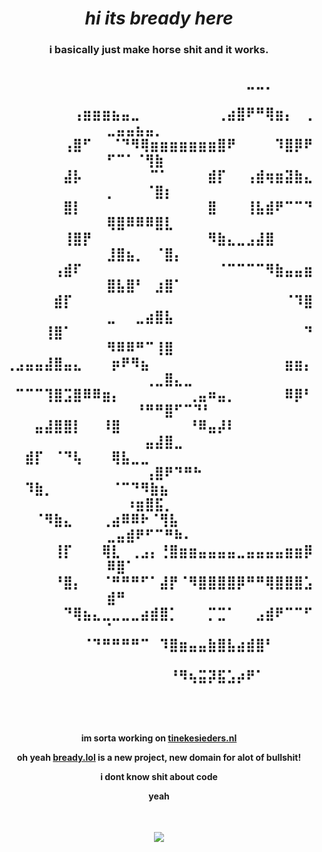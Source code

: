 # ***<div align="center">hi its bready here</div>***  
  

### **<div align="center">i basically just make horse shit and it works.</div>**  
  

<h2 align="middle">⠀⠀⠀⠀⠀⠀⠀⠀⠀⠀⠀⠀⠀⠀⠀⠀⠀⠀⠀⠀⠀⠀⠀⠀⠀⣀⣀⡀⠀⠀⠀⠀⠀⠀⠀⠀⠀⠀⠀⠀⠀⠀⠀<br>⠀⠀⠀⠀⠀⠀⠀⢠⣶⣶⣶⣦⣤⣀⠀⠀⠀⠀⠀⠀⠀⠀⢀⣴⣿⠟⠛⢿⣶⡄⠀⢀⣀⣤⣤⣦⣤⡀⠀⠀⠀⠀⠀<br>⠀⠀⠀⠀⠀⠀⢠⣿⠋⠀⠀⠈⠙⠻⢿⣶⣶⣶⣶⣶⣶⣶⣿⠟⠀⠀⠀⠀⠹⣿⡿⠟⠋⠉⠁⠈⢻⣷⠀⠀⠀⠀⠀<br>⠀⠀⠀⠀⠀⠀⣼⡧⠀⠀⠀⠀⠀⠀⠀⠉⠁⠀⠀⠀⠀⣾⡏⠀⠀⢠⣾⢶⣶⣽⣷⣄⡀⠀⠀⠀⠈⣿⡆⠀⠀⠀⠀<br>⠀⠀⠀⠀⠀⠀⣿⡇⠀⠀⠀⠀⠀⠀⠀⠀⠀⠀⠀⠀⠀⣿⠀⠀⠀⢸⣧⣾⠟⠉⠉⠙⢿⣿⠿⠿⠿⣿⣇⠀⠀⠀⠀<br>⠀⠀⠀⠀⠀⠀⢸⣿⡟⠀⠀⠀⠀⠀⠀⠀⠀⠀⠀⠀⠀⠻⣷⣄⣀⣠⣼⣿⠀⠀⠀⠀⣸⣿⣦⡀⠀⠈⣿⡄⠀⠀⠀<br>⠀⠀⠀⠀⠀⢠⣾⠏⠀⠀⠀⠀⠀⠀⠀⠀⠀⠀⠀⠀⠀⠀⠈⠉⠉⠉⠉⠻⣷⣤⣤⣶⣿⣧⣿⠃⠀⣰⣿⠁⠀⠀⠀<br>⠀⠀⠀⠀⠀⣾⡏⠀⠀⠀⠀⠀⠀⠀⠀⠀⠀⠀⠀⠀⠀⠀⠀⠀⠀⠀⠀⠀⠀⠈⠹⣿⣀⠀⠀⣀⣴⣿⣧⠀⠀⠀⠀<br>⠀⠀⠀⠀⢸⣿⠁⠀⠀⠀⠀⠀⠀⠀⠀⠀⠀⠀⠀⠀⠀⠀⠀⠀⠀⠀⠀⠀⠀⠀⠀⠙⠻⠿⠿⠛⠉⢸⣿⠀⠀⠀⠀<br>⢀⣠⣤⣤⣼⣿⣤⣄⠀⠀⠀⡶⠟⠻⣦⠀⠀⠀⠀⠀⠀⠀⠀⠀⠀⠀⠀⠀⠀⣶⣶⡄⠀⠀⠀⠀⢀⣀⣿⣄⣀⠀⠀<br>⠀⠉⠉⠉⢹⣿⣩⣿⠿⠿⣶⡄⠀⠀⠀⠀⠀⠀⠀⢀⣤⠶⣤⡀⠀⠀⠀⠀⠀⠿⡿⠃⠀⠀⠀⠘⠛⠛⣿⠋⠉⠙⠃<br>⠀⠀⠀⣤⣼⣿⣿⡇⠀⠀⠸⣿⠀⠀⠀⠀⠀⠀⠀⠘⠿⣤⡼⠇⠀⠀⠀⠀⠀⠀⠀⠀⠀⠀⠀⠀⣤⣼⣿⣀⠀⠀⠀<br>⠀⠀⣾⡏⠀⠈⠙⢧⠀⠀⠀⢿⣧⣀⣀⠀⠀⠀⠀⠀⠀⠀⠀⠀⠀⠀⠀⠀⠀⠀⠀⠀⠀⠀⠀⠀⢠⣿⠟⠙⠛⠓⠀<br>⠀⠀⠹⣷⡀⠀⠀⠀⠀⠀⠀⠈⠉⠙⠻⣷⣦⠀⠀⠀⠀⠀⠀⠀⠀⠀⠀⠀⠀⠀⠀⠀⠀⠀⠰⣶⣿⣯⡀⠀⠀⠀⠀<br>⠀⠀⠀⠈⠻⣷⣄⠀⠀⠀⢀⣴⠿⠿⠗⠈⢻⣧⠀⠀⠀⠀⠀⠀⠀⠀⠀⠀⠀⠀⠀⠀⣀⣤⣾⠟⠋⠉⠛⠷⠄⠀⠀<br>⠀⠀⠀⠀⠀⢸⡏⠀⠀⠀⢿⣇⠀⢀⣠⡄⢘⣿⣶⣶⣤⣤⣤⣤⣀⣤⣤⣤⣤⣶⣶⡿⠿⣿⠁⠀⠀⠀⠀⠀⠀⠀⠀<br>⠀⠀⠀⠀⠀⠘⣿⡄⠀⠀⠈⠛⠛⠛⠋⠁⣼⡟⠈⠻⣿⣿⣿⣿⡿⠛⠛⢿⣿⣿⣿⣡⣾⠛⠀⠀⠀⠀⠀⠀⠀⠀⠀<br>⠀⠀⠀⠀⠀⠀⠙⢿⣦⣄⣀⣀⣀⣀⣴⣾⣿⡁⠀⠀⠀⡉⣉⠁⠀⠀⣠⣾⠟⠉⠉⠋⠁⠀⠀⠀⠀⠀⠀⠀⠀⠀⠀<br>⠀⠀⠀⠀⠀⠀⠀⠀⠈⠙⠛⠛⠛⠛⠉⠀⠹⣿⣶⣤⣤⣷⣿⣧⣴⣾⣿⠃⠀⠀⠀⠀⠀⠀⠀⠀⠀⠀⠀⠀⠀⠀⠀<br>⠀⠀⠀⠀⠀⠀⠀⠀⠀⠀⠀⠀⠀⠀⠀⠀⠀⠘⠻⢦⣭⡽⣯⣡⡴⠟⠁⠀⠀⠀⠀⠀⠀⠀⠀⠀⠀⠀⠀⠀⠀⠀⠀</h2>

###  
  

<br/>  

<table>

**<div align="center">im sorta working on [tinekesieders.nl](https://github.com/breadytoasted/tinekesieders.nl)</div>**


**<div align="center">oh yeah [bready.lol](https://bready.lol) is a new project, new domain for alot of bullshit!</div>**  
  

**<div align="center">i dont know shit about code</div>**  
  

**<div align="center">yeah</div>**  






</td></tr></table>  

<br/>  

<div align="center">
<img src="https://i.pinimg.com/736x/12/50/55/1250556f8c90b5db05bd747aaa3cc189.jpg" align="center" height="" width="" />
</div>  
  

<br/>  


<br />


